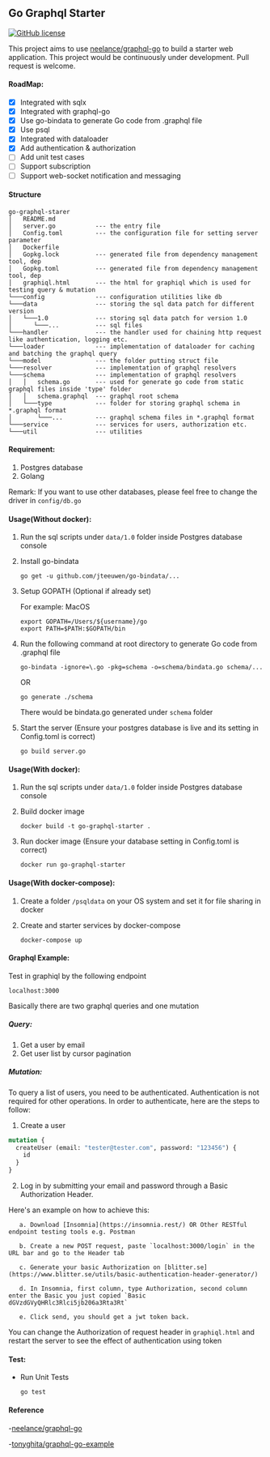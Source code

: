 ## Go Graphql Starter
[![GitHub license](https://img.shields.io/github/license/OscarYuen/go-graphql-starter.svg)](https://github.com/OscarYuen/go-graphql-starter/blob/master/LICENSE)


This project aims to use [neelance/graphql-go](https://github.com/neelance/graphql-go) to build a starter web application. This project would be continuously under development. Pull request is welcome. 

#### RoadMap:
- [x] Integrated with sqlx
- [x] Integrated with graphql-go
- [x] Use go-bindata to generate Go code from .graphql file
- [x] Use psql
- [x] Integrated with dataloader
- [x] Add authentication & authorization
- [ ] Add unit test cases
- [ ] Support subscription
- [ ] Support web-socket notification and messaging

#### Structure
    go-graphql-starer
    │   README.md
    │   server.go           --- the entry file
    │   Config.toml         --- the configuration file for setting server parameter
    │   Dockerfile
    │   Gopkg.lock          --- generated file from dependency management tool, dep
    │   Gopkg.toml          --- generated file from dependency management tool, dep
    │   graphiql.html       --- the html for graphiql which is used for testing query & mutation
    └───config              --- configuration utilities like db
    └───data                --- storing the sql data patch for different version
    │   └───1.0             --- storing sql data patch for version 1.0
    │      └───...          --- sql files
    └───handler             --- the handler used for chaining http request like authentication, logging etc.
    └───loader              --- implementation of dataloader for caching and batching the graphql query
    └───model               --- the folder putting struct file
    └───resolver            --- implementation of graphql resolvers
    └───schema              --- implementation of graphql resolvers
    │   │   schema.go       --- used for generate go code from static graphql files inside 'type' folder
    │   │   schema.graphql  --- graphql root schema
    │   └───type            --- folder for storing graphql schema in *.graphql format
    │       └───...         --- graphql schema files in *.graphql format
    └───service             --- services for users, authorization etc.
    └───util                --- utilities
    
#### Requirement:

1. Postgres database
2. Golang

Remark: If you want to use other databases, please feel free to change the driver in `config/db.go`

#### Usage(Without docker):

1. Run the sql scripts under `data/1.0` folder inside Postgres database console

2. Install go-bindata
    ```
    go get -u github.com/jteeuwen/go-bindata/...
    ```

3. Setup GOPATH (Optional if already set)

    For example: MacOS
    ```
    export GOPATH=/Users/${username}/go
    export PATH=$PATH:$GOPATH/bin
    ```

4. Run the following command at root directory to generate Go code from .graphql file
    ```
    go-bindata -ignore=\.go -pkg=schema -o=schema/bindata.go schema/...
    ```

    OR

    ```
    go generate ./schema
    ```
    There would be bindata.go generated under `schema` folder

5. Start the server (Ensure your postgres database is live and its setting in Config.toml is correct)
    ```
    go build server.go
    ```
    
#### Usage(With docker):

1. Run the sql scripts under `data/1.0` folder inside Postgres database console

2. Build docker image
    ```
    docker build -t go-graphql-starter .
    ```

3. Run docker image (Ensure your database setting in Config.toml is correct)
    ```
    docker run go-graphql-starter
    ```

#### Usage(With docker-compose):

1. Create a folder `/psqldata` on your OS system and set it for file sharing in docker

2. Create and starter services by docker-compose
    ```
    docker-compose up
    ```
    
        
#### Graphql Example:

Test in graphiql by the following endpoint

```
localhost:3000
```

Basically there are two graphql queries and one mutation

##### Query:
1. Get a user by email
2. Get user list by cursor pagination

##### Mutation:

To query a list of users, you need to be authenticated.
Authentication is not required for other operations.
In order to authenticate, here are the steps to follow:

1. Create a user

```graphql
mutation {
  createUser (email: "tester@tester.com", password: "123456") {
    id
  }
}
```

2. Log in by submitting your email and password through a Basic Authorization Header.

Here's an example on how to achieve this:

       a. Download [Insomnia](https://insomnia.rest/) OR Other RESTful endpoint testing tools e.g. Postman

       b. Create a new POST request, paste `localhost:3000/login` in the URL bar and go to the Header tab

       c. Generate your basic Authorization on [blitter.se](https://www.blitter.se/utils/basic-authentication-header-generator/)

       d. In Insomnia, first column, type Authorization, second column enter the Basic you just copied `Basic dGVzdGVyQHRlc3Rlci5jb206a3Rta3Rt`

       e. Click send, you should get a jwt token back.

You can change the Authorization of request header in `graphiql.html` and restart the server to see the effect of authentication using token

#### Test:

- Run Unit Tests
    ```
    go test
    ```
    
#### Reference

-[neelance/graphql-go](https://github.com/neelance/graphql-go)

-[tonyghita/graphql-go-example](https://github.com/tonyghita/graphql-go-example)
